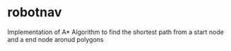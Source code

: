 # robotnav
Implementation of A* Algorithm to find the shortest path from a start node and a end node aronud polygons
